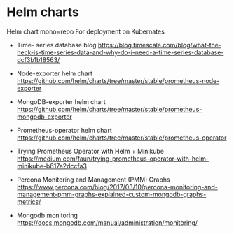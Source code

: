 # Helm charts
Helm chart mono=repo
For deployment on Kubernates 

* Time- series database blog https://blog.timescale.com/blog/what-the-heck-is-time-series-data-and-why-do-i-need-a-time-series-database-dcf3b1b18563/

* Node-exporter helm chart
https://github.com/helm/charts/tree/master/stable/prometheus-node-exporter

* MongoDB-exporter helm chart
https://github.com/helm/charts/tree/master/stable/prometheus-mongodb-exporter

* Prometheus-operator helm chart
https://github.com/helm/charts/tree/master/stable/prometheus-operator

* Trying Prometheus Operator with Helm + Minikube
https://medium.com/faun/trying-prometheus-operator-with-helm-minikube-b617a2dccfa3

* Percona Monitoring and Management (PMM) Graphs
https://www.percona.com/blog/2017/03/10/percona-monitoring-and-management-pmm-graphs-explained-custom-mongodb-graphs-metrics/

* Mongodb monitoring 
https://docs.mongodb.com/manual/administration/monitoring/
